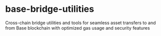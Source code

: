 # base-bridge-utilities
Cross-chain bridge utilities and tools for seamless asset transfers to and from Base blockchain with optimized gas usage and security features
